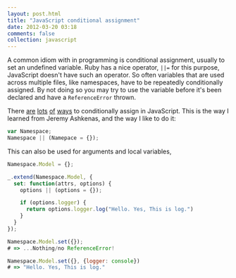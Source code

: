 ```yaml
---
layout: post.html
title: "JavaScript conditional assignment"
date: 2012-03-20 03:18
comments: false
collection: javascript
---
```


A common idiom with in programming is conditional assignment, usually to
set an undefined variable. Ruby has a nice operator, `||=` for this purpose,
JavaScript doesn't have such an operator. So often variables that are used
across multiple files, like namespaces, have to be repeatedly conditionally
assigned. By not doing so you may try to use the variable before it's been
declared and have a `ReferenceError` thrown.

There
[are](http://stackoverflow.com/questions/881515/javascript-namespace-declaration)
[lots](http://stackoverflow.com/questions/4401323/javascript-best-practice-define-variable-namespace-check-is-not-already-define)
[of](http://blog.arc90.com/2008/06/06/an-easy-way-to-implement-namespaces-in-javascript/)
[ways](http://stackoverflow.com/questions/7639268/nicer-way-of-checking-javascript-namespace) to conditionally assign in JavaScript.
This is the way I learned from Jeremy Ashkenas, and the way I like to do it:

``` js
var Namespace;
Namespace || (Namepace = {});
```

This can also be used for arguments and local variables,

``` js
Namespace.Model = {};

_.extend(Namespace.Model, {
  set: function(attrs, options) {
    options || (options = {});

    if (options.logger) {
      return options.logger.log("Hello. Yes, This is log.")
    }
  }
});

Namespace.Model.set({});
# => ...Nothing/no ReferenceError!

Namespace.Model.set({}, {logger: console})
# => "Hello. Yes, This is log."
```
